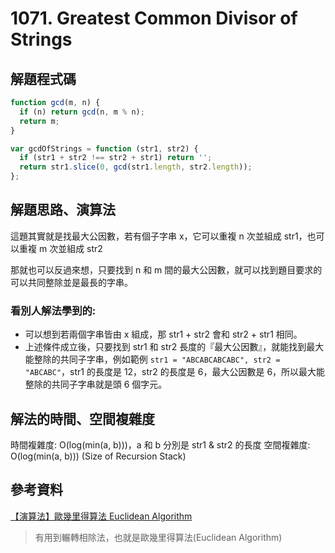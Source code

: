 # 1071. Greatest Common Divisor of Strings

## 解題程式碼

```javascript
function gcd(m, n) {
  if (n) return gcd(n, m % n);
  return m;
}

var gcdOfStrings = function (str1, str2) {
  if (str1 + str2 !== str2 + str1) return '';
  return str1.slice(0, gcd(str1.length, str2.length));
};
```

## 解題思路、演算法

這題其實就是找最大公因數，若有個子字串 x，它可以重複 n 次並組成 str1，也可以重複 m 次並組成 str2

那就也可以反過來想，只要找到 n 和 m 間的最大公因數，就可以找到題目要求的可以共同整除並是最長的字串。

### 看別人解法學到的:

- 可以想到若兩個字串皆由 x 組成，那 str1 + str2 會和 str2 + str1 相同。
- 上述條件成立後，只要找到 str1 和 str2 長度的『最大公因數』，就能找到最大能整除的共同子字串，例如範例 `str1 = "ABCABCABCABC", str2 = "ABCABC"`，str1 的長度是 12，str2 的長度是 6，最大公因數是 6，所以最大能整除的共同子字串就是頭 6 個字元。

## 解法的時間、空間複雜度

時間複雜度: O(log(min(a, b)))，a 和 b 分別是 str1 & str2 的長度
空間複雜度: O(log(min(a, b))) (Size of Recursion Stack)

## 參考資料

[【演算法】歐幾里得算法 Euclidean Algorithm](https://jason-chen-1992.weebly.com/home/-euclidean-algorithm)
> 有用到輾轉相除法，也就是歐幾里得算法(Euclidean Algorithm)
